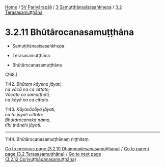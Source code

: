 
[Home](/) / [5V Parivārapāḷi](../../../5V.md) / [3 Samuṭṭhānasīsasaṅkhepa](../../3.md) / [3.2 Terasasamuṭṭhāna](../3.2.md)

# 3.2.11 Bhūtārocanasamuṭṭhāna

* Samuṭṭhānasīsasaṅkhepa

* Terasasamuṭṭhāna

* Bhūtārocanasamuṭṭhāna

(268.)

1142\. _Bhūtaṃ kāyena jāyati,_  
_na vācā na ca cittato;_  
_Vācato ca samuṭṭhāti,_  
_na kāyā na ca cittato._  


1143\. _Kāyavācāya jāyati,_  
_na tu jāyati cittato;_  
_Bhūtārocanakā nāma,_  
_tīhi ṭhānehi jāyati._  


---

1144\. Bhūtārocanasamuṭṭhānaṃ niṭṭhitaṃ.



[Go to previous page (3.2.10 Dhammadesanāsamuṭṭhāna)](3.2.10.md) / [Go to parent page (3.2 Terasasamuṭṭhāna)](../3.2.md) / [Go to next page (3.2.12 Corivuṭṭhāpanasamuṭṭhāna)](3.2.12.md)


